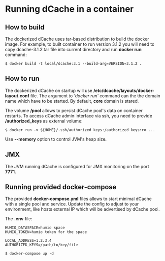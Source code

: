 Running dCache in a container
=============================

How to build
-----------

The dockerized dCache uses tar-based distribution to build the docker image.
For example, to built container to run version 3.1.2 you will need to copy
dcache-3.1.2.tar file into current directory and run __docker run__ command:

```
$ docker build -t local/dcache:3.1 --build-arg=VERSION=3.1.2 .
```

How to run
---------

The dockerized dCache on startup will use **/etc/dcache/layouts/docker-layout.conf** file.
The argument to *'docker run'* command can the the domain name which have to be started.
By default, **core** domain is stared.


The volume **/pool** allows to persist dCache pool's data on container restarts.
To access dCache admin interface via ssh, you need to provide **/authorized_keys** as
external volume:
```
$ docker run -v ${HOME}/.ssh/authorized_keys:/authorized_keys:ro ...
```

Use **--memory** option to control JVM's heap size.

JMX
---

The JVM running dCache is configured for JMX monitoring on the port **7771**.

Running provided docker-compose
-------------------------------

The provided **docker-compose.yml** files allows to start minimal dCache with a single pool and service.
Update the config to adjust to your environment, like hosts external IP which will be advertised by dCache
pool.

The **.env** file:
```
HUMIO_DATASPACE=humio space
HUMIO_TOKEN=humio token for the space

LOCAL_ADDRESS=1.2.3.4
AUTHORIZED_KEYS=/path/to/key/file
```

```
$ docker-compose up -d
```


